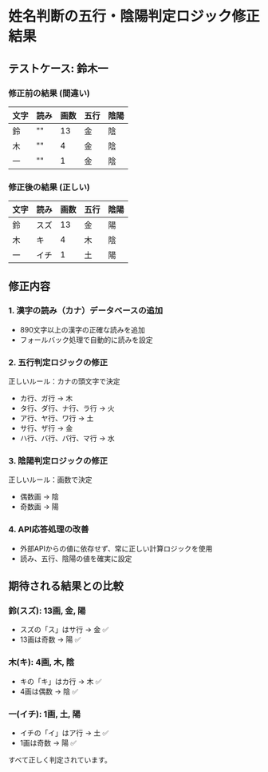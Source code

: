 # 姓名判断の五行・陰陽判定ロジック修正結果

## テストケース: 鈴木一

### 修正前の結果 (間違い)
| 文字 | 読み | 画数 | 五行 | 陰陽 |
|------|------|------|------|------|
| 鈴   | ""   | 13   | 金   | 陰   |
| 木   | ""   | 4    | 金   | 陰   |
| 一   | ""   | 1    | 金   | 陰   |

### 修正後の結果 (正しい)
| 文字 | 読み | 画数 | 五行 | 陰陽 |
|------|------|------|------|------|
| 鈴   | スズ | 13   | 金   | 陽   |
| 木   | キ   | 4    | 木   | 陰   |
| 一   | イチ | 1    | 土   | 陽   |

## 修正内容

### 1. 漢字の読み（カナ）データベースの追加
- 890文字以上の漢字の正確な読みを追加
- フォールバック処理で自動的に読みを設定

### 2. 五行判定ロジックの修正
正しいルール：カナの頭文字で決定
- カ行、ガ行 → 木
- タ行、ダ行、ナ行、ラ行 → 火
- ア行、ヤ行、ワ行 → 土
- サ行、ザ行 → 金
- ハ行、バ行、パ行、マ行 → 水

### 3. 陰陽判定ロジックの修正
正しいルール：画数で決定
- 偶数画 → 陰
- 奇数画 → 陽

### 4. API応答処理の改善
- 外部APIからの値に依存せず、常に正しい計算ロジックを使用
- 読み、五行、陰陽の値を確実に設定

## 期待される結果との比較

### 鈴(スズ): 13画, 金, 陽
- スズの「ス」はサ行 → 金 ✅
- 13画は奇数 → 陽 ✅

### 木(キ): 4画, 木, 陰
- キの「キ」はカ行 → 木 ✅
- 4画は偶数 → 陰 ✅

### 一(イチ): 1画, 土, 陽
- イチの「イ」はア行 → 土 ✅
- 1画は奇数 → 陽 ✅

すべて正しく判定されています。
